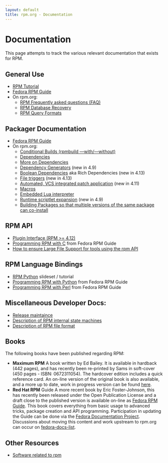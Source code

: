 ```yaml
---
layout: default
title: rpm.org - Documentation
---
```

# Documentation
This page attempts to track the various relevant documentation that exists for RPM.

## General Use
* [RPM Tutorial](http://fedoranews.org/alex/tutorial/rpm/)
* [Fedora RPM Guide](http://docs.fedoraproject.org/en-US/Fedora_Draft_Documentation/0.1/html/RPM_Guide/index.html)
* On rpm.org:
  * [RPM Frequently asked questions (FAQ)](user_doc/faq.html)
  * [RPM Database Recovery](user_doc/db_recovery.html)
  * [RPM Query Formats](user_doc/query_format.html) 

## Packager Documentation
* [Fedora RPM Guide](http://docs.fedoraproject.org/en-US/Fedora_Draft_Documentation/0.1/html/RPM_Guide/index.html)
* On rpm.org:
  * [Conditional Builds (rpmbuild &#8211;&#8211;with/&#8211;&#8211;without)](user_doc/conditional_builds.html)
  * [Dependencies](user_doc/dependencies.html)
  * [More on Dependencies](user_doc/more_dependencies.html)
  * [Dependency Generators](user_doc/dependency_generators.html) (new in 4.9)
  * [Boolean Dependencies](user_doc/boolean_dependencies.html) aka Rich Dependencies (new in 4.13)
  * [File triggers](user_doc/file_triggers.html) (new in 4.13)
  * [Automated, VCS integrated patch application](user_doc/autosetup.html) (new in 4.11)
  * [Macros](user_doc/macros.html)
  * [Embedded Lua interpreter](user_doc/lua.html)
  * [Runtime scriptlet expansion](user_doc/scriptlet_expansion.html) (new in 4.9)
  * [Building Packages so that multiple versions of the same package can co-install](user_doc/multiple_versions.html)

## RPM API
* [Plugin Interface (RPM >= 4.12)](devel_doc/plugins.html)
* [Programming RPM with C](http://docs.fedoraproject.org/en-US/Fedora_Draft_Documentation/0.1/html/RPM_Guide/ch-programming-c.html) from Fedora RPM Guide
* [How to ensure Large File Support for tools using the rpm API](devel_doc/large_files.html)

## RPM Language Bindings
* [RPM Python](http://www.ukuug.org/events/linux2004/programme/paper-PNasrat-1/rpm-python-slides/frames.html) slideset / tutorial
* [Programming RPM with Python](http://docs.fedoraproject.org/en-US/Fedora_Draft_Documentation/0.1/html/RPM_Guide/ch-rpm-programming-python.html) from Fedora RPM Guide
* [Programming RPM with Perl](http://docs.fedoraproject.org/en-US/Fedora_Draft_Documentation/0.1/html/RPM_Guide/ch-programming-perl.html) from Fedora RPM Guide 


## Miscellaneous Developer Docs:
  * [Release maintaince](devel_doc/release_maintaince.html)
  * [Description of RPM internal state machines](devel_doc/state_machines.html)
  * [Description of RPM file format](devel_doc/file_format.html)

## Books
The following books have been published regarding RPM:

* **Maximum RPM** A book written by Ed Bailey. It is available in hardback (442 pages), and has recently been re-printed by Sams in soft-cover (450 pages - ISBN: 0672311054). The hardcover edition includes a quick reference card. An on-line version of the original book is also available, and a more up to date, work in progress version can be found [here](max-rpm-snapshot). 
* **Red Hat RPM** Guide A more recent book by Eric Foster-Johnson, this has recently been released under the Open Publication License and a draft close to the published version is available on-line as [Fedora RPM Guide](http://docs.fedoraproject.org/en-US/Fedora_Draft_Documentation/0.1/html/RPM_Guide/index.html). This book covers everything from basic usage to advanced tricks, package creation and API programming. Participation in updating the Guide can be done via the [Fedora Documentation Project](http://fedoraproject.org/wiki/DocsProject). Discussions about moving this content and work upstream to rpm.org can occur on [fedora-docs-list](http://www.redhat.com/mailman/listinfo/fedora-docs-list). 

## Other Resources
* [Software related to rpm](software.html)
